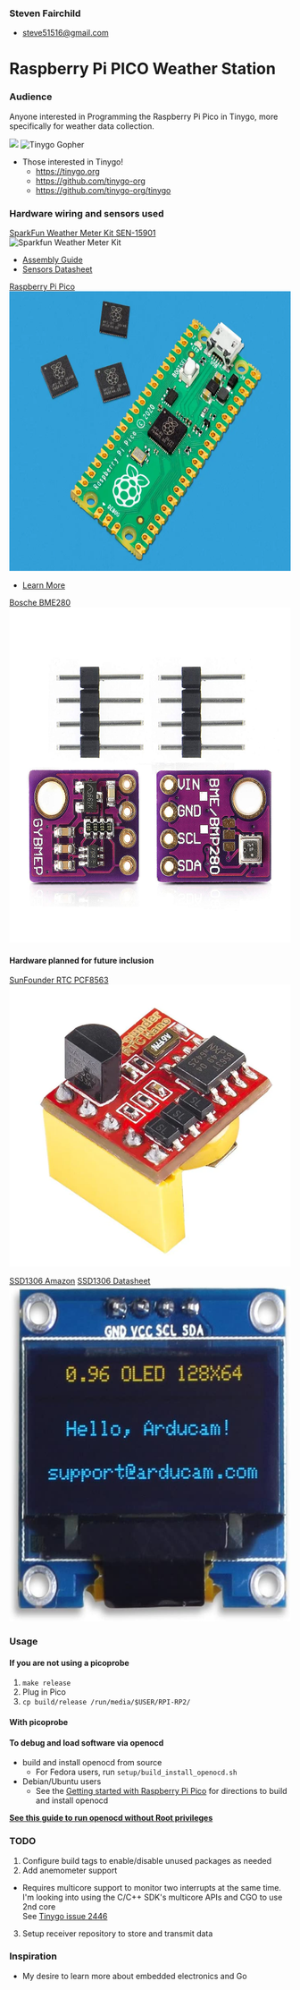 ### Steven Fairchild
  - steve51516@gmail.com

# Raspberry Pi PICO Weather Station
### Audience
  
Anyone interested in Programming the Raspberry Pi Pico in Tinygo, more specifically for weather data collection.
  

<img src="https://www.raspberrypi.com/app/uploads/2020/06/raspberrry_pi_logo.png" width=299></img>
  ![Tinygo Gopher](https://tinygo.org/images/tinygo-logo.png)
  - Those interested in Tinygo!
    + https://tinygo.org
    + https://github.com/tinygo-org
    + https://github.com/tinygo-org/tinygo

### Hardware wiring and sensors used
[SparkFun Weather Meter Kit SEN-15901](https://www.sparkfun.com/products/15901)<br>
![Sparkfun Weather Meter Kit](https://cdn.sparkfun.com//assets/parts/1/4/5/3/9/15901-Weather_Meter-02.jpg)
  
  - [Assembly Guide](https://learn.sparkfun.com/tutorials/weather-meter-hookup-guide)
  - [Sensors Datasheet](https://cdn.sparkfun.com/assets/d/1/e/0/6/DS-15901-Weather_Meter.pdf)

[Raspberry Pi Pico](https://www.raspberrypi.com/products/raspberry-pi-pico/)<br>
<img src="images/pico-rp2040.webp" width=600 height=500></img>
  - [Learn More](https://www.raspberrypi.com/documentation/microcontrollers/)

[Bosche BME280](https://www.bosch-sensortec.com/products/environmental-sensors/humidity-sensors-bme280/)<br>
<img src="images/bme280_chip.jpg" width=600 height=600></img>

#### Hardware planned for future inclusion
[SunFounder RTC PCF8563](https://www.sunfounder.com/products/rtc-nao-sensor)<br>
![Sunfounder PCF8563](/images/PCF8563.webp)

[SSD1306 Amazon](https://www.amazon.com/UCTRONICS-SSD1306-Self-Luminous-Display-Raspberry/dp/B072Q2X2LL/ref=sr_1_5?keywords=SSD1306&qid=1656624682&sr=8-5)
[SSD1306 Datasheet](https://cdn-shop.adafruit.com/datasheets/SSD1306.pdf)<br>
<img src="images/SSD1306.jpg" width=600 height=600>

### Usage
#### If you are not using a picoprobe
1. `make release`
1. Plug in Pico
1. `cp build/release /run/media/$USER/RPI-RP2/`
#### With picoprobe
#### To debug and load software via openocd
* build and install openocd from source
  - For Fedora users, run `setup/build_install_openocd.sh`
* Debian/Ubuntu users
  - See the [Getting started with Raspberry Pi Pico](https://datasheets.raspberrypi.com/pico/getting-started-with-pico.pdf) for directions to build and install openocd<br>

**[See this guide to run openocd without Root privileges](https://elinux.org/Accessing_Devices_without_Sudo)**

### TODO
1. Configure build tags to enable/disable unused packages as needed
2. Add anemometer support
  - Requires multicore support to monitor two interrupts at the same time.\
    I'm looking into using the C/C++ SDK's multicore APIs and CGO to use 2nd core\
    See [Tinygo issue 2446](https://github.com/tinygo-org/tinygo/issues/2446)
3. Setup receiver repository to store and transmit data

### Inspiration
  - My desire to learn more about embedded electronics and Go
